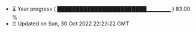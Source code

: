 - ⏳ Year progress { ████████████████████████▁▁▁▁▁▁ } 83.00 %
- ⏰ Updated on Sun, 30 Oct 2022 22:23:22 GMT

